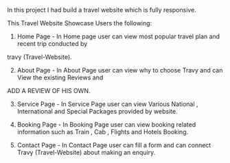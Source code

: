 In this project I had build a travel website which is fully responsive.

This Travel Website Showcase Users the following:

1. Home Page - In Home page user can view most popular travel plan and recent trip conducted by

travy (Travel-Website).

2. About Page - In About Page user can view why to choose Travy and can View the existing Reviews and

ADD A REVIEW OF HIS OWN.

3. Service Page - In Service Page user can view Various National , International and Special Packages provided by website.

4. Booking Page - In Booking Page user can view booking related information such as Train , Cab , Flights and Hotels Booking.

5. Contact Page - In Contact Page user can fill a form and can connect Travy (Travel-Website) about making an enquiry.
